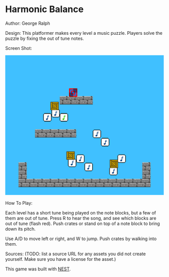 # Harmonic Balance

Author: George Ralph

Design: This platformer makes every level a music puzzle. Players solve the puzzle by fixing the out of tune notes.

Screen Shot:

![Screen Shot](screenshot.png)

How To Play:

Each level has a short tune being played on the note blocks, but a few of them are out of tune. Press R to hear the song, and see which blocks are out of tune (flash red). Push crates or stand on top of a note block to bring down 
its pitch.

Use A/D to move left or right, and W to jump. Push crates by walking into them.

Sources: (TODO: list a source URL for any assets you did not create yourself. Make sure you have a license for the asset.)

This game was built with [NEST](NEST.md).

